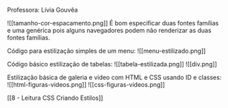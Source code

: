 Professora: Lívia Gouvêa

![[tamanho-cor-espacamento.png]]
É bom especificar duas fontes famílias e uma genérica pois alguns navegadores podem não renderizar as duas fontes famílias.


Código para estilização simples de um menu:
![[menu-estilizado.png]]

Código básico estilização de tabelas:
![[tabela-estilizada.png]]
![[div.png]]

Estilização básica de galeria e video com HTML e CSS usando ID e classes:
![[html-figuras-videos.png]]
![[css-figuras-videos.png]]

[[8 - Leitura CSS Criando Estilos]]